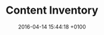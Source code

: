 ---
layout: post
title:  "Content Inventory"
date:   2016-04-14 15:44:18 +0100
link: 'https://docs.google.com/spreadsheets/d/1VTkKMdaNQtoCa2OOGs_HjDqdzZf9Ug5MutLV7mRKZlQ/edit?usp=sharing'
---